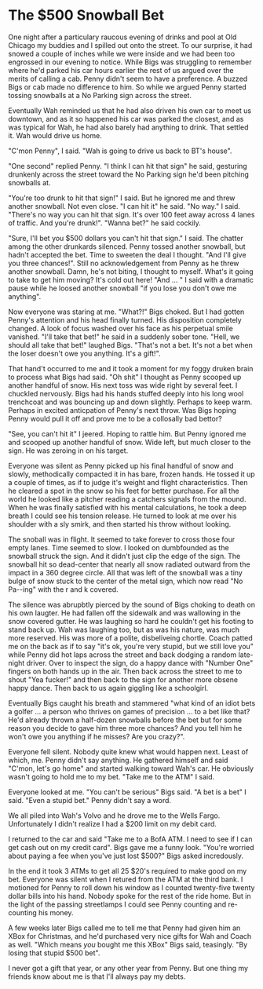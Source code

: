 # The $500 Snowball Bet

One night after a particulary raucous evening of drinks and pool at Old Chicago my buddies and I spilled out onto the street. To our surprise, it had snowed a couple of inches while we were inside and we had been too engrossed in our evening to notice. While Bigs was struggling to remember where he'd parked his car hours earlier the rest of us argued over the merits of calling a cab. Penny didn't seem to have a preference. A buzzed Bigs or cab made no difference to him.  So while we argued Penny started tossing snowballs at a No Parking sign across the street. 

Eventually Wah reminded us that he had also driven his own car to meet us downtown, and as it so happened his car was parked the closest, and as was typical for Wah, he had also barely had anything to drink. That settled it. Wah would drive us home. 

"C'mon Penny", I said. "Wah is going to drive us back to BT's house". 

"One second" replied Penny. "I think I can hit that sign" he said, gesturing drunkenly across the street toward the No Parking sign he'd been pitching snowballs at. 

"You're too drunk to hit that sign!" I said. But he ignored me and threw another snowball. Not even close. "I can hit it" he said. "No way." I said. "There's no way you can hit that sign. It's over 100 feet away across 4 lanes of traffic. And you're drunk!". "Wanna bet?" he said cockily. 

"Sure, I'll bet you $500 dollars you can't hit that sign." I said. The chatter among the other drunkards silenced. Penny tossed another snowball, but hadn't accepted the bet. Time to sweeten the deal I thought. "And I'll give you three chances!". Still no acknowledgement from Penny as he threw another snowball. Damn, he's not biting, I thought to myself. What's it going to take to get him moving? It's cold out here! "And ... " I said with a dramatic pause while he loosed another snowball "if you lose you don't owe me anything". 

Now everyone was staring at me. "What?!" Bigs choked. But I had gotten Penny's attention and his head finally turned. His disposition completely changed. A look of focus washed over his face as his perpetual smile vanished. "I'll take that bet!" he said in a suddenly sober tone. "Hell, we should all take that bet!" laughed Bigs. "That's not a bet. It's not a bet when the loser doesn't owe you anything. It's a gift!". 

That hand't occurred to me and it took a moment for my foggy druken brain to process what Bigs had said. "Oh shit" I thought as Penny scooped up another handful of snow. His next toss was wide right by several feet. I chuckled nervously. Bigs had his hands stuffed deeply into his long wool trenchcoat and was bouncing up and down slightly. Perhaps to keep warm. Perhaps in excited anticpation of Penny's next throw. Was Bigs hoping Penny would pull it off and prove me to be a collosally bad bettor? 

"See, you can't hit it" I jeered. Hoping to rattle him. But Penny ignored me and scooped up another handful of snow. Wide left, but much closer to the sign. He was zeroing in on his target. 

Everyone was silent as Penny picked up his final handful of snow and slowly, methodically compacted it in has bare, frozen hands. He tossed it up a couple of times, as if to judge it's weight and flight characteristics. Then he cleared a spot in the snow so his feet for better purchase. For all the world he looked like a pitcher reading a catchers signals from the mound. When he was finally satisfied with his mental calculations, he took a deep breath I could see his tension release. He turned to look at me over his shoulder with a sly smirk, and then started his throw without looking. 

The snoball was in flight. It seemed to take forever to cross those four empty lanes. Time seemed to slow. I looked on dumbfounded as the snowball struck the sign. And it didn't just clip the edge of the sign. The snowball hit so dead-center that nearly all snow radiated outward from the impact in a 360 degree circle. All that was left of the snowball was a tiny bulge of snow stuck to the center of the metal sign, which now read "No Pa--ing" with the r and k covered.

The silence was abrupbtly pierced by the sound of Bigs choking to death on his own laugter. He had fallen off the sidewalk and was wallowing in the snow covered gutter. He was laughing so hard he couldn't get his footing to stand back up. Wah was laughing too, but as was his nature, was much more reserved. His was more of a polite, disbeliveing chortle. Coach patted me on the back as if to say "it's ok, you're very stupid, but we still love you" while Penny did hot laps across the street and back dodging a random late-night driver. Over to inspect the sign, do a happy dance with "Number One" fingers on both hands up in the air. Then back across the street to me to shout "Yea fucker!" and then back to the sign for another more obsene happy dance. Then back to us again giggling like a schoolgirl. 

Eventually Bigs caught his breath and stammered "what kind of an idiot bets a golfer ... a person who thrives on games of precision ... to a bet like that? He'd already thrown a half-dozen snowballs before the bet but for some reason you decide to gave him three more chances? And you tell him he won't owe you anything if he misses? Are you crazy?". 

Everyone fell silent. Nobody quite knew what would happen next. Least of which, me. Penny didn't say anything. He gathered himself and said "C'mon, let's go home" and started walking toward Wah's car. He obviously wasn't going to hold me to my bet. "Take me to the ATM" I said. 

Everyone looked at me. "You can't be serious" Bigs said. "A bet is a bet" I said. "Even a stupid bet." Penny didn't say a word. 

We all piled into Wah's Volvo and he drove me to the Wells Fargo. Unfortunately I didn't realize I had a $200 limit on my debit card. 

I returned to the car and said "Take me to a BofA ATM. I need to see if I can get cash out on my credit card". Bigs gave me a funny look. "You're worried about paying a fee when you've just lost $500?" Bigs asked incredously. 

In the end it took 3 ATMs to get all 25 $20's required to make good on my bet. Everyone was silent when I retured from the ATM at the third bank. I motioned for Penny to roll down his window as I counted twenty-five twenty dollar bills into his hand. Nobody spoke for the rest of the ride home. But in the light of the passing streetlamps I could see Penny counting and re-counting his money.  

A few weeks later Bigs called me to tell me that Penny had given him an XBox for Christmas, and he'd purchased very nice gifts for Wah and Coach as well. "Which means *you* bought me this XBox" Bigs said, teasingly. "By losing that stupid $500 bet". 

I never got a gift that year, or any other year from Penny. But one thing my friends know about me is that I'll always pay my debts. 

